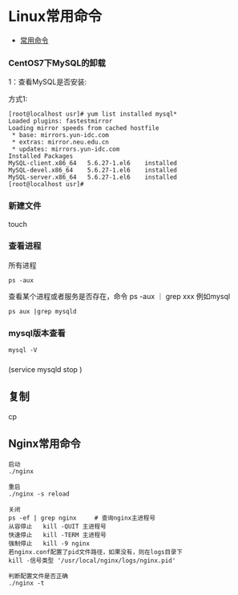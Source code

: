 # Linux常用命令
* [常用命令]()

### CentOS7下MySQL的卸载
1：查看MySQL是否安装:

 方式1:



``` linux
[root@localhost usr]# yum list installed mysql*
Loaded plugins: fastestmirror
Loading mirror speeds from cached hostfile
 * base: mirrors.yun-idc.com
 * extras: mirror.neu.edu.cn
 * updates: mirrors.yun-idc.com
Installed Packages
MySQL-client.x86_64   5.6.27-1.el6    installed
MySQL-devel.x86_64    5.6.27-1.el6    installed
MySQL-server.x86_64   5.6.27-1.el6    installed
[root@localhost usr]#

```



### 新建文件
touch 

### 查看进程
所有进程
```linux
ps -aux 
```

查看某个进程或者服务是否存在，命令 ps -aux  ｜ grep xxx 例如mysql

```linux
ps aux |grep mysqld
```

### mysql版本查看

```linux
mysql -V
```
###
(service mysqld stop )

## 复制

cp
## Nginx常用命令

```linux
启动  
./nginx  
  
重启  
./nginx -s reload  
  
关闭  
ps -ef | grep nginx     # 查询nginx主进程号  
从容停止   kill -QUIT 主进程号  
快速停止   kill -TERM 主进程号  
强制停止   kill -9 nginx  
若nginx.conf配置了pid文件路径，如果没有，则在logs目录下  
kill -信号类型 '/usr/local/nginx/logs/nginx.pid'  
  
判断配置文件是否正确  
./nginx -t  

```

